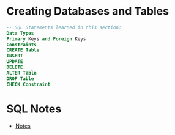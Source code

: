# Creating Databases and Tables


``` sql
-- SQL Statements learned in this section:
Data Types
Primary Keys and Foreign Keys
Constraints
CREATE Table
INSERT
UPDATE
DELETE
ALTER Table
DROP Table
CHECK Constraint
```

# SQL Notes
- [Notes](notes.md)